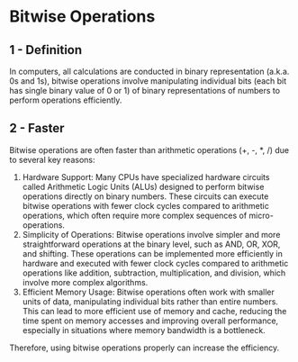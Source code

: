 # Bitwise Operations

## 1 - Definition
In computers, all calculations are conducted in binary representation (a.k.a. 0s and 1s), bitwise operations involve 
manipulating individual bits (each bit has single binary value of 0 or 1) of binary representations of numbers to perform operations efficiently. 

## 2 - Faster
Bitwise operations are often faster than arithmetic operations (+, -, *, /) due to several key reasons:
1. Hardware Support: Many CPUs have specialized hardware circuits called Arithmetic Logic Units (ALUs) designed to 
perform bitwise operations directly on binary numbers. These circuits can execute bitwise operations with fewer clock 
cycles compared to arithmetic operations, which often require more complex sequences of micro-operations.
2. Simplicity of Operations: Bitwise operations involve simpler and more straightforward operations at the binary level, 
such as AND, OR, XOR, and shifting. These operations can be implemented more efficiently in hardware and executed with 
fewer clock cycles compared to arithmetic operations like addition, subtraction, multiplication, and division, which involve more complex algorithms.
3. Efficient Memory Usage: Bitwise operations often work with smaller units of data, manipulating individual bits rather
than entire numbers. This can lead to more efficient use of memory and cache, reducing the time spent on memory accesses
and improving overall performance, especially in situations where memory bandwidth is a bottleneck.

Therefore, using bitwise operations properly can increase the efficiency.
